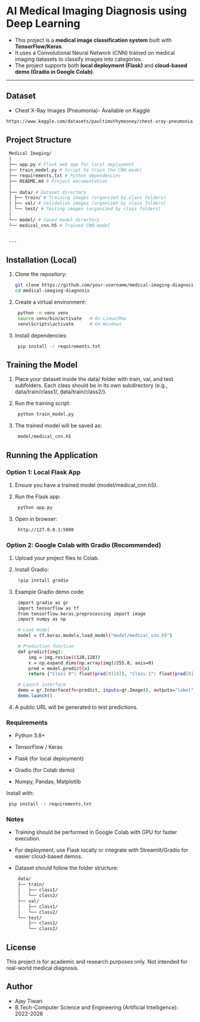 # AI Medical Imaging Diagnosis using Deep Learning

- This project is a **medical image classification system** built with **TensorFlow/Keras**.  
- It uses a Convolutional Neural Network (CNN) trained on medical imaging datasets to classify images into categories.  
- The project supports both **local deployment (Flask)** and **cloud-based demo (Gradio in Google Colab)**.

---
## Dataset
- Chest X-Ray Images (Pneumonia)- Available on Kaggle
```bash
https://www.kaggle.com/datasets/paultimothymooney/chest-xray-pneumonia
```
## Project Structure
   ```bash
    Medical Imaging/
    │
    ├── app.py # Flask web app for local deployment
    ├── train_model.py # Script to train the CNN model
    ├── requirements.txt # Python dependencies
    ├── README.md # Project documentation
    │
    ├── data/ # Dataset directory
    │ ├── train/ # Training images (organized by class folders)
    │ ├── val/ # Validation images (organized by class folders)
    │ └── test/ # Testing images (organized by class folders)
    │
    └── model/ # Saved model directory
    └── medical_cnn.h5 # Trained CNN model


    ---
```

## Installation (Local)

1. Clone the repository:
   ```bash
   git clone https://github.com/your-username/medical-imaging-diagnosis.git
   cd medical-imaging-diagnosis


2. Create a virtual environment:
   ```bash
    python -m venv venv
    source venv/bin/activate   # On Linux/Mac
    venv\Scripts\activate      # On Windows


3. Install dependencies:
   ```bash
    pip install -r requirements.txt

## Training the Model

1. Place your dataset inside the data/ folder with train, val, and test subfolders.
Each class should be in its own subdirectory (e.g., data/train/class1/, data/train/class2/).

2. Run the training script:
   ```bash
    python train_model.py


3. The trained model will be saved as:
   ```bash
    model/medical_cnn.h5

## Running the Application
### Option 1: Local Flask App

1. Ensure you have a trained model (model/medical_cnn.h5).

2. Run the Flask app:
   ```bash
    python app.py


3. Open in browser:
   ```bash
    http://127.0.0.1:5000

### Option 2: Google Colab with Gradio (Recommended)

1. Upload your project files to Colab.

2. Install Gradio:
   ```bash
    !pip install gradio


3. Example Gradio demo code:
   ```bash
    import gradio as gr
    import tensorflow as tf
    from tensorflow.keras.preprocessing import image
    import numpy as np

    # Load model
    model = tf.keras.models.load_model("model/medical_cnn.h5")

    # Prediction function
    def predict(img):
        img = img.resize((128,128))
        x = np.expand_dims(np.array(img)/255.0, axis=0)
        pred = model.predict(x)
        return {"Class 0": float(pred[0][0]), "Class 1": float(pred[0][1])}

    # Launch interface
    demo = gr.Interface(fn=predict, inputs=gr.Image(), outputs="label")
    demo.launch()


4. A public URL will be generated to test predictions.

### Requirements

- Python 3.8+

- TensorFlow / Keras

- Flask (for local deployment)

- Gradio (for Colab demo)

- Numpy, Pandas, Matplotlib

Install with:
   ```bash
    pip install -r requirements.txt
```
### Notes

- Training should be performed in Google Colab with GPU for faster execution.

- For deployment, use Flask locally or integrate with Streamlit/Gradio for easier cloud-based demos.

- Dataset should follow the folder structure:
   ```bash
    data/
    ├── train/
    │   ├── class1/
    │   └── class2/
    ├── val/
    │   ├── class1/
    │   └── class2/
    └── test/
        ├── class1/
        └── class2/

## License

This project is for academic and research purposes only. Not intended for real-world medical diagnosis.

## Author 
- Ajay Tiwari 
- B.Tech-Computer Science and Engineering (Artificial Intelligence): 2022-2026
